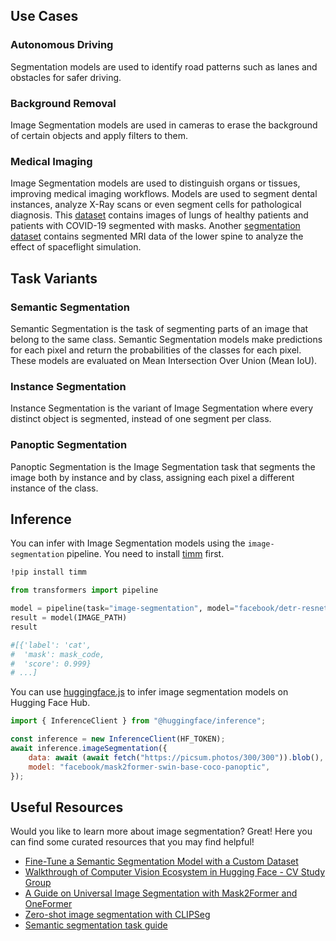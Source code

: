 ## Use Cases

### Autonomous Driving

Segmentation models are used to identify road patterns such as lanes and obstacles for safer driving.

### Background Removal

Image Segmentation models are used in cameras to erase the background of certain objects and apply filters to them.

### Medical Imaging

Image Segmentation models are used to distinguish organs or tissues, improving medical imaging workflows. Models are used to segment dental instances, analyze X-Ray scans or even segment cells for pathological diagnosis. This [dataset](https://github.com/v7labs/covid-19-xray-dataset) contains images of lungs of healthy patients and patients with COVID-19 segmented with masks. Another [segmentation dataset](https://ivdm3seg.weebly.com/data.html) contains segmented MRI data of the lower spine to analyze the effect of spaceflight simulation.

## Task Variants

### Semantic Segmentation

Semantic Segmentation is the task of segmenting parts of an image that belong to the same class. Semantic Segmentation models make predictions for each pixel and return the probabilities of the classes for each pixel. These models are evaluated on Mean Intersection Over Union (Mean IoU).

### Instance Segmentation

Instance Segmentation is the variant of Image Segmentation where every distinct object is segmented, instead of one segment per class.

### Panoptic Segmentation

Panoptic Segmentation is the Image Segmentation task that segments the image both by instance and by class, assigning each pixel a different instance of the class.

## Inference

You can infer with Image Segmentation models using the `image-segmentation` pipeline. You need to install [timm](https://github.com/rwightman/pytorch-image-models) first.

```bash
!pip install timm
```

```python
from transformers import pipeline

model = pipeline(task="image-segmentation", model="facebook/detr-resnet-50-panoptic")
result = model(IMAGE_PATH)
result

#[{'label': 'cat',
#  'mask': mask_code,
#  'score': 0.999}
# ...]
```

You can use [huggingface.js](https://github.com/huggingface/huggingface.js) to infer image segmentation models on Hugging Face Hub.

```javascript
import { InferenceClient } from "@huggingface/inference";

const inference = new InferenceClient(HF_TOKEN);
await inference.imageSegmentation({
	data: await (await fetch("https://picsum.photos/300/300")).blob(),
	model: "facebook/mask2former-swin-base-coco-panoptic",
});
```

## Useful Resources

Would you like to learn more about image segmentation? Great! Here you can find some curated resources that you may find helpful!

- [Fine-Tune a Semantic Segmentation Model with a Custom Dataset](https://huggingface.co/blog/fine-tune-segformer)
- [Walkthrough of Computer Vision Ecosystem in Hugging Face - CV Study Group](https://www.youtube.com/watch?v=oL-xmufhZM8)
- [A Guide on Universal Image Segmentation with Mask2Former and OneFormer](https://huggingface.co/blog/mask2former)
- [Zero-shot image segmentation with CLIPSeg](https://huggingface.co/blog/clipseg-zero-shot)
- [Semantic segmentation task guide](https://huggingface.co/docs/transformers/tasks/semantic_segmentation)
